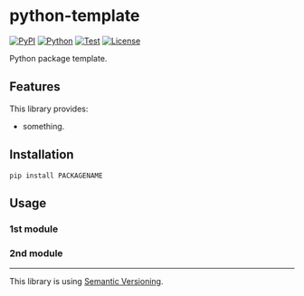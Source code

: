 # python-template

[![PyPI](https://img.shields.io/pypi/v/PACKAGENAME.svg?label=PyPI&style=flat-square)](https://pypi.org/pypi/PACKAGENAME/)
[![Python](https://img.shields.io/pypi/pyversions/PACKAGENAME.svg?label=Python&color=yellow&style=flat-square)](https://pypi.org/pypi/PACKAGENAME/)
[![Test](https://img.shields.io/github/workflow/status/USERNAME/PACKAGENAME/Test?logo=github&label=Test&style=flat-square)](https://github.com/USERNAME/PACKAGENAME/actions)
[![License](https://img.shields.io/badge/license-MIT-blue.svg?label=License&style=flat-square)](LICENSE)

Python package template.

## Features

This library provides:

- something.

## Installation

```shell
pip install PACKAGENAME
```

## Usage

### 1st module

### 2nd module

---

This library is using [Semantic Versioning](https://semver.org).
